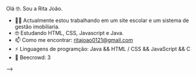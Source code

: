 
Olá 🤓. Sou a Rita João. 


- 🐱‍👤 Actualmente estou trabalhando em um site escolar e um sistema de gestão imobiliaria. 
- 🤓 Estudando HTML, CSS, Javascript e Java.
- 📫 Como me encontrar: ritajoao0121@gmail.com
- ⚡ Linguagens de programção: Java && HTML / CSS  && JavaScript && C
- 🤖 Beecrowd: 3 

-->
